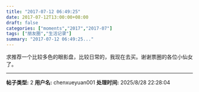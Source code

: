 ```yaml
---
title: "2017-07-12 06:49:25"
date: 2017-07-12T13:00:00+08:00
draft: false
categories: ["moments","2017","2017-07"]
tags: ["朋友圈","生活记录"]
summary: "2017-07-12 06:49:25..."
---
```


求推荐一个比较多色的眼影盘，比较日常的，我现在去买。谢谢票圈的各位小仙女了。

---

**帖子类型:** 2
**用户名:** chenxueyuan001
**处理时间:** 2025/8/28 22:28:04